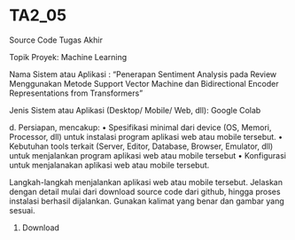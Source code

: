 # TA2_05
Source Code Tugas Akhir

Topik Proyek: Machine Learning

Nama Sistem atau Aplikasi : “Penerapan Sentiment Analysis pada Review Menggunakan Metode Support Vector Machine dan Bidirectional Encoder Representations from Transformers”

Jenis Sistem atau Aplikasi (Desktop/ Mobile/ Web, dll): Google Colab

d.	Persiapan, mencakup: 
•	Spesifikasi minimal dari device (OS, Memori, Processor, dll)  untuk instalasi program aplikasi web atau mobile tersebut.
•	Kebutuhan tools terkait (Server, Editor, Database, Browser, Emulator, dll) untuk menjalankan program aplikasi web atau mobile tersebut
•	Konfigurasi untuk menjalanakan aplikasi web atau mobile tersebut.

Langkah-langkah menjalankan aplikasi web atau mobile tersebut. Jelaskan dengan detail mulai dari download source code  dari github, hingga proses instalasi berhasil dijalankan. Gunakan kalimat yang benar dan gambar yang sesuai.
1.	Download
